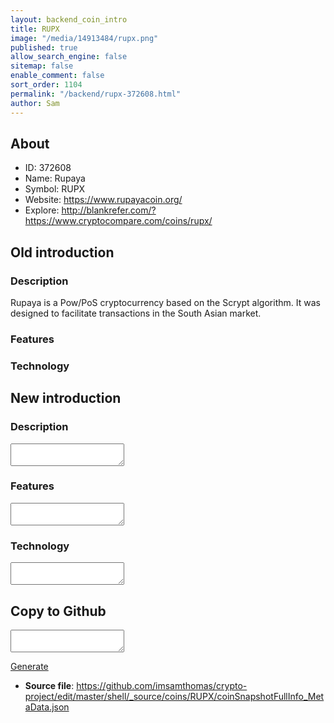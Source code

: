 ```yaml
---
layout: backend_coin_intro
title: RUPX
image: "/media/14913484/rupx.png"
published: true
allow_search_engine: false
sitemap: false
enable_comment: false
sort_order: 1104
permalink: "/backend/rupx-372608.html"
author: Sam
---
```


## About

- ID: 372608
- Name: Rupaya
- Symbol: RUPX
- Website: https://www.rupayacoin.org/
- Explore: http://blankrefer.com/?https://www.cryptocompare.com/coins/rupx/


## Old introduction

### Description

<p>Rupaya is a Pow/PoS cryptocurrency based on the Scrypt algorithm. It was designed to facilitate transactions in the South Asian market.</p>

### Features


### Technology




## New introduction


### Description
<textarea id="meta_description" name="description"></textarea>

### Features
<textarea id="meta_features" name="features"></textarea>

### Technology
<textarea id="meta_technology" name="technology"></textarea>


## Copy to Github

<textarea id="coinsnapshotfullinfo_metadata"></textarea>

<a href="#gen" onclick="generateMetaDatJson()">Generate</a>

- **Source file**: <a href="https://github.com/imsamthomas/crypto-project/edit/master/shell/_source/coins/RUPX/coinSnapshotFullInfo_MetaData.json">https://github.com/imsamthomas/crypto-project/edit/master/shell/_source/coins/RUPX/coinSnapshotFullInfo_MetaData.json</a>

